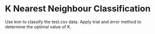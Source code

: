 # K Nearest Neighbour Classification

Use knn to classify the test.csv data. Apply trial and error method to determine the optimal value of K.
